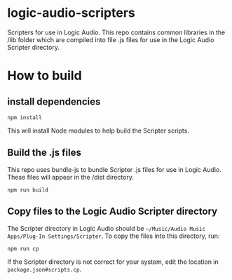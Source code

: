 # logic-audio-scripters
Scripters for use in Logic Audio.  This repo contains common libraries in the /lib folder which are compiled into file .js files for use in the Logic Audio Scripter directory.  

# How to build

## install dependencies

```
npm install
```

This will install Node modules to help build the Scripter scripts.

## Build the .js files

This repo uses bundle-js to bundle Scripter .js files for use in Logic Audio.  These files will appear in the /dist directory.

```
npm run build
```

## Copy files to the Logic Audio Scripter directory

The Scripter directory in Logic Audio should be `~/Music/Audio Music Apps/Plug-In Settings/Scripter`. To copy the files into this directory, run:

```
npm run cp
```

If the Scripter directory is not correct for your system, edit the location in `package.json#scripts.cp`.
